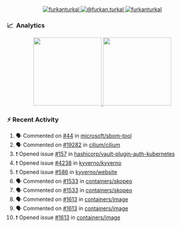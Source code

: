 <p align="center">
  <a href="https://linkedin.com/in/furkanturkal" target="blank">
    <img src="https://img.shields.io/badge/linkedin-%230077B5.svg?&style=for-the-badge&logo=linkedin&logoColor=white" alt="furkanturkal" />
  </a>
  <a href="https://medium.com/@furkan.turkal" target="blank">
    <img src="https://img.shields.io/badge/medium-%2312100E.svg?&style=for-the-badge&logo=medium&logoColor=white" alt="@furkan.turkal" />
  </a>
  <a href="https://twitter.com/furkanturkaI" target="blank">
    <img src="https://img.shields.io/badge/Twitter-1DA1F2?style=for-the-badge&logo=twitter&logoColor=white" alt="furkanturkaI" />
  </a>
</p>

### 📈 &nbsp;Analytics

<p align="center">
  <a href="https://coderstats.net/github/#Dentrax">
    <img height="180em" src="https://github-readme-stats-eight-theta.vercel.app/api?username=Dentrax&show_icons=true&theme=algolia&include_all_commits=true&count_private=true&line_height=26"/>
    <img height="180em" src="https://github-readme-stats-eight-theta.vercel.app/api/top-langs/?username=Dentrax&layout=compact&langs_count=8&theme=algolia&line_height=26"/>
  </a>
</p>

### :zap: Recent Activity

<!--START_SECTION:activity-->
1. 🗣 Commented on [#44](https://github.com/microsoft/sbom-tool/issues/44) in [microsoft/sbom-tool](https://github.com/microsoft/sbom-tool)
2. 🗣 Commented on [#19282](https://github.com/cilium/cilium/issues/19282) in [cilium/cilium](https://github.com/cilium/cilium)
3. ❗️ Opened issue [#157](https://github.com/hashicorp/vault-plugin-auth-kubernetes/issues/157) in [hashicorp/vault-plugin-auth-kubernetes](https://github.com/hashicorp/vault-plugin-auth-kubernetes)
4. ❗️ Opened issue [#4238](https://github.com/kyverno/kyverno/issues/4238) in [kyverno/kyverno](https://github.com/kyverno/kyverno)
5. ❗️ Opened issue [#586](https://github.com/kyverno/website/issues/586) in [kyverno/website](https://github.com/kyverno/website)
6. 🗣 Commented on [#1533](https://github.com/containers/skopeo/issues/1533) in [containers/skopeo](https://github.com/containers/skopeo)
7. 🗣 Commented on [#1533](https://github.com/containers/skopeo/issues/1533) in [containers/skopeo](https://github.com/containers/skopeo)
8. 🗣 Commented on [#1613](https://github.com/containers/image/issues/1613) in [containers/image](https://github.com/containers/image)
9. 🗣 Commented on [#1613](https://github.com/containers/image/issues/1613) in [containers/image](https://github.com/containers/image)
10. ❗️ Opened issue [#1613](https://github.com/containers/image/issues/1613) in [containers/image](https://github.com/containers/image)
<!--END_SECTION:activity-->
